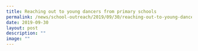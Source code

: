 ```yaml
---
title: Reaching out to young dancers from primary schools
permalink: /news/school-outreach/2019/09/30/reaching-out-to-young-dancers-from-primary-schools/
date: 2019-09-30
layout: post
description: ""
image: ""
---
```

